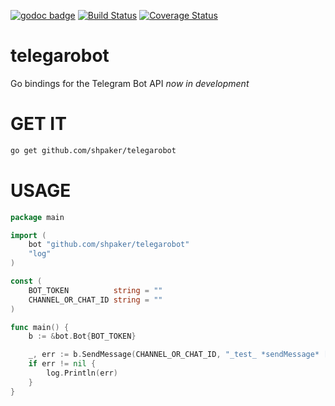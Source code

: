 [![godoc badge](http://godoc.org/github.com/shpaker/telegarobot?status.png)](http://godoc.org/github.com/shpaker/telegarobot)
[![Build Status](https://drone.io/github.com/shpaker/telegarobot/status.png)](https://drone.io/github.com/shpaker/telegarobot/latest)
[![Coverage Status](https://coveralls.io/repos/github/shpaker/telegarobot/badge.svg?branch=master)](https://coveralls.io/github/shpaker/telegarobot?branch=master)
# telegarobot
 Go bindings for the Telegram Bot API 
*now in development*
# GET IT
```bash
go get github.com/shpaker/telegarobot
```
# USAGE
```go
package main

import (
	bot "github.com/shpaker/telegarobot"
	"log"
)

const (
	BOT_TOKEN          string = ""
	CHANNEL_OR_CHAT_ID string = ""
)

func main() {
	b := &bot.Bot{BOT_TOKEN}

	_, err := b.SendMessage(CHANNEL_OR_CHAT_ID, "_test_ *sendMessage* [link](google.com) `inline` ```outlone```", &bot.SendMessageOptions{ParseMode: bot.ParseModeMarkdown})
	if err != nil {
		log.Println(err)
	}
}
```